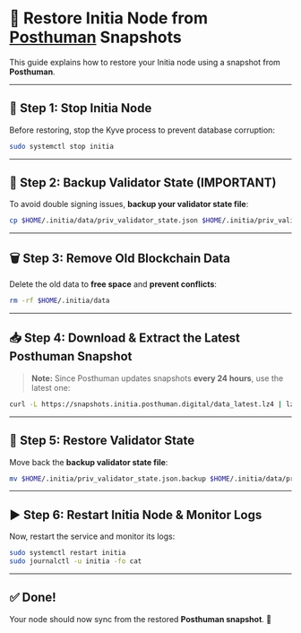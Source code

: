 # 🚀 Restore Initia Node from [Posthuman](https://snapshots.initia.posthuman.digital/) Snapshots

This guide explains how to restore your Initia node using a snapshot from **Posthuman**.

---

## **🛑 Step 1: Stop Initia Node**
Before restoring, stop the Kyve process to prevent database corruption:

```bash
sudo systemctl stop initia
```

---

## **📌 Step 2: Backup Validator State (IMPORTANT)**
To avoid double signing issues, **backup your validator state file**:

```bash
cp $HOME/.initia/data/priv_validator_state.json $HOME/.initia/priv_validator_state.json.backup
```

---

## **🗑 Step 3: Remove Old Blockchain Data**
Delete the old data to **free space** and **prevent conflicts**:

```bash
rm -rf $HOME/.initia/data
```

---

## **📥 Step 4: Download & Extract the Latest Posthuman Snapshot**
> **Note:** Since Posthuman updates snapshots **every 24 hours**, use the latest one:

```bash
curl -L https://snapshots.initia.posthuman.digital/data_latest.lz4 | lz4 -dc - | tar -xf - -C $HOME/.kyve
```



---

## **📂 Step 5: Restore Validator State**
Move back the **backup validator state file**:

```bash
mv $HOME/.initia/priv_validator_state.json.backup $HOME/.initia/data/priv_validator_state.json
```

---

## **▶️ Step 6: Restart Initia Node & Monitor Logs**
Now, restart the service and monitor its logs:

```bash
sudo systemctl restart initia
sudo journalctl -u initia -fo cat
```

---

## **✅ Done!**
Your node should now sync from the restored **Posthuman snapshot**. 🚀 

